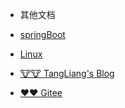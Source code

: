* 其他文档
 * [springBoot](/)
 * [Linux](/linux/)

* [🐮🐮 TangLiang's Blog](https://cx.tlcsdm.com)
* [❤️❤️ Gitee](https://gitee.com/tanglchen)